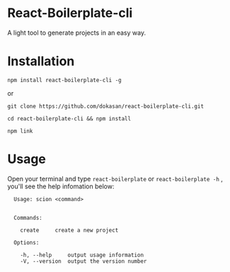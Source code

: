 # React-Boilerplate-cli
A light tool to generate projects in an easy way.

# Installation
```
npm install react-boilerplate-cli -g
```
or
```
git clone https://github.com/dokasan/react-boilerplate-cli.git

cd react-boilerplate-cli && npm install

npm link
```

# Usage
Open your terminal and type `react-boilerplate` or `react-boilerplate -h` , you'll see the help infomation below:
```
  Usage: scion <command>


  Commands:

    create     create a new project

  Options:

    -h, --help     output usage information
    -V, --version  output the version number
```
